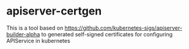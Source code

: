 # apiserver-certgen
This is a tool based on https://github.com/kubernetes-sigs/apiserver-builder-alpha to generated self-signed certificates for configuring APIService in kubernetes
